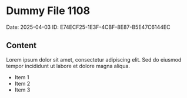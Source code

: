 # Dummy File 1108

Date: 2025-04-03
ID: E74ECF25-1E3F-4CBF-8E87-B5E47C6144EC

## Content

Lorem ipsum dolor sit amet, consectetur adipiscing elit.
Sed do eiusmod tempor incididunt ut labore et dolore magna aliqua.

* Item 1
* Item 2
* Item 3

